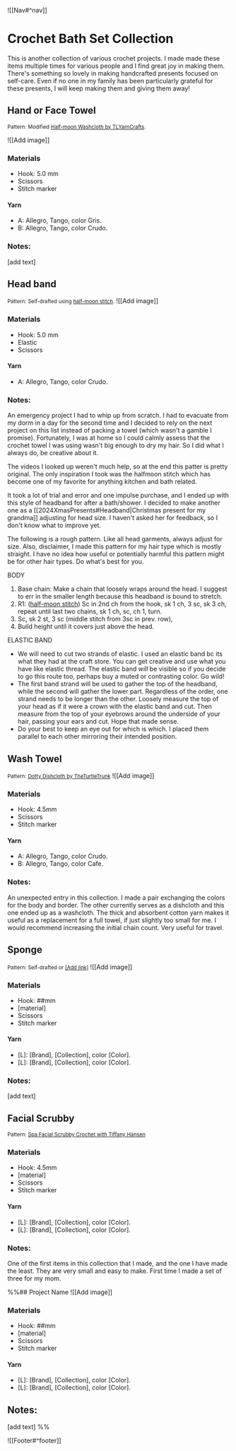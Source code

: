 ![[Nav#^nav]]

# Crochet Bath Set Collection

This is another collection of various crochet projects. I made made these items multiple times for various people and I find great joy in making them. There's something so lovely in making handcrafted presents focused on self-care. Even if no one in my family has been particularly grateful for these presents, I will keep making them and giving them away!

## Hand or Face Towel
<small>Pattern: Modified <a href="https://youtu.be/NfBqSohnY48?si=BFuIk3SvuZmJ2yFn">Half-moon Washcloth by TLYarnCrafts</a>.</small>

![[Add image]]
    
### Materials
- Hook: 5.0 mm
- Scissors
- Stitch marker

#### Yarn
- A: Allegro, Tango, color Gris.
- B: Allegro, Tango, color Crudo.

### Notes:
[add text]

## Head band
<small>Pattern: Self-drafted using <a href="https://youtu.be/NfBqSohnY48?si=BFuIk3SvuZmJ2yFn">half-moon stitch</a>.</small>
![[Add image]]
    
### Materials
- Hook: 5.0 mm
- Elastic
- Scissors

#### Yarn
- A:  Allegro, Tango, color Crudo.

### Notes:
An emergency project I had to whip up from scratch. I had to evacuate from my dorm in a day for the second time and I decided to rely on the next project on this list instead of packing a towel (which wasn't a gamble I promise). Fortunately, I was at home so I could calmly assess that the crochet towel I was using wasn't big enough to dry my hair. So I did what I always do, be creative about it.

The videos I looked up weren't much help, so at the end this patter is pretty original. The only inspiration I took was the halfmoon stitch which has become one of my favorite for anything kitchen and bath related.

It took a lot of trial and error and one impulse purchase, and I ended up with this style of headband for after a bath/shower. I decided to make another one as a [[2024XmasPresents#Headband|Christmas present for my grandma]] adjusting for head size. I haven't asked her for feedback, so I don't know what to improve yet.

The following is a rough pattern. Like all head garments, always adjust for size. Also, disclaimer, I made this pattern for my hair type which is mostly straight. I have no idea how useful or potentially harmful this pattern might be for other hair types. Do what's best for you.

BODY
1. Base chain: Make a chain that loosely wraps around the head. I suggest to err in the smaller length because this headband is bound to stretch.
2. R1: (<a href="https://youtu.be/NfBqSohnY48?si=BFuIk3SvuZmJ2yFn">half-moon stitch</a>)  Sc in 2nd ch from the hook, sk 1 ch, 3 sc, sk 3 ch, repeat until last two chains, sk 1 ch, sc, ch 1, turn.
3. Sc, sk 2 st, 3 sc (middle stitch from 3sc in prev. row), 
4. Build height until it covers just above the head.

ELASTIC BAND
- We will need to cut two strands of elastic. I used an elastic band bc its what they had at the craft store. You can get creative and use what you have like elastic thread. The elastic band *will* be visible so if you decide to go this route too, perhaps buy a muted or contrasting color. Go wild! 
- The first band strand will be used to gather the top of the headband, while the second will gather the lower part. Regardless of the order, one strand needs to be longer than the other. Loosely measure the top of your head as if it were a crown with the elastic band and cut. Then measure from the top of your eyebrows around the underside of your hair, passing your ears and cut. Hope that made sense.
- Do your best to keep an eye out for which is which. I placed them parallel to each other mirroring their intended position.


## Wash Towel
<small>Pattern: <a href="https://youtu.be/bWc-_nv1XPw?si=pSwCd5P4nVTeA2Y1">Dotty Dishcloth by TheTurtleTrunk</a></small>
![[Add image]]
    
### Materials
- Hook: 4.5mm
- Scissors
- Stitch marker

#### Yarn
- A: Allegro, Tango, color Crudo.
- B: Allegro, Tango, color Cafe.

### Notes:
An unexpected entry in this collection. I made a pair exchanging the colors for the body and border. The other currently serves as a dishcloth and this one ended up as a washcloth. The thick and absorbent cotton yarn makes it useful as a replacement for a full towel, if just slightly too small for me. I would recommend increasing the initial chain count. Very useful for travel.

## Sponge
<small>Pattern: Self-drafted or <a href="">[Add link]</a></small>
![[Add image]]
    
### Materials
- Hook: ##mm
- [material]
- Scissors
- Stitch marker

#### Yarn
- [L]: [Brand], [Collection], color [Color].
- [L]: [Brand], [Collection], color [Color].

### Notes:
[add text]

## Facial Scrubby
<small>Pattern: <a href="https://youtu.be/GxJZffdqkuc?si=sbjb716QsUPNFfn9">Spa Facial Scrubby Crochet with Tiffany Hansen</a></small>

    
### Materials
- Hook: 4.5mm
- [material]
- Scissors
- Stitch marker

#### Yarn
- [L]: [Brand], [Collection], color [Color].
- [L]: [Brand], [Collection], color [Color].

### Notes:
One of the first items in this collection that I made, and the one I have made the least. They are very small and easy to make. First time I made a set of three for my mom.

%%## Project Name
![[Add image]]
    
### Materials
- Hook: ##mm
- [material]
- Scissors
- Stitch marker

#### Yarn
- [L]: [Brand], [Collection], color [Color].
- [L]: [Brand], [Collection], color [Color].

## Notes:
[add text]
%%

![[Footer#^footer]]